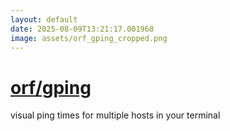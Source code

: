 ```yaml
---
layout: default
date: 2025-08-09T13:21:17.001968
image: assets/orf_gping_cropped.png
---
```


# [orf/gping](https://github.com/orf/gping)

visual ping times for multiple hosts in your terminal
